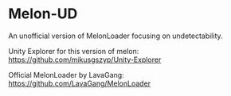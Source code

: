# Melon-UD
An unofficial version of MelonLoader focusing on undetectability.

Unity Explorer for this version of melon: https://github.com/mikusgszyp/Unity-Explorer


Official MelonLoader by LavaGang: https://github.com/LavaGang/MelonLoader
